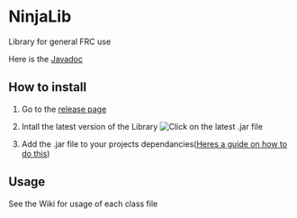 # NinjaLib
Library for general FRC use

Here is the [Javadoc](https://barlow-robotics.github.io/NinjaLib/docs/)

## How to install
1. Go to the [release page](https://github.com/Barlow-Robotics/NinjaLib/releases)
2. Intall the latest version of the Library
![Click on the latest .jar file](https://lh6.googleusercontent.com/j4jJYjhDDTpQjH_gtKMGLJLSE7im1voAWYI2SrJBjNhiLs9PBwuXgKjXIZxqZwW83hjAUI9KIr4qCNVj4QrO=w1366-h662-rw)

3. Add the .jar file to your projects dependancies([Heres a guide on how to do this](http://www.oxfordmathcenter.com/drupal7/node/44))

## Usage
See the Wiki for usage of each class file
